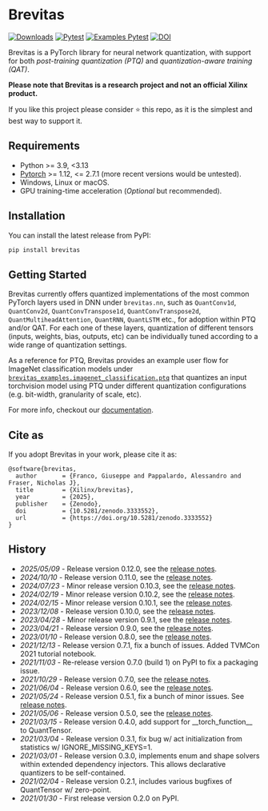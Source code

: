 # Brevitas

[![Downloads](https://pepy.tech/badge/brevitas)](https://pepy.tech/project/brevitas)
[![Pytest](https://github.com/Xilinx/brevitas/actions/workflows/pytest.yml/badge.svg?branch=master)](https://github.com/Xilinx/brevitas/actions/workflows/pytest.yml)
[![Examples Pytest](https://github.com/Xilinx/brevitas/actions/workflows/examples_pytest.yml/badge.svg?branch=master)](https://github.com/Xilinx/brevitas/actions/workflows/examples_pytest.yml)
[![DOI](https://zenodo.org/badge/140494324.svg)](https://zenodo.org/badge/latestdoi/140494324)

Brevitas is a PyTorch library for neural network quantization, with support for both *post-training quantization (PTQ)* and *quantization-aware training (QAT)*.

**Please note that Brevitas is a research project and not an official Xilinx product.**

If you like this project please consider ⭐ this repo, as it is the simplest and best way to support it.

## Requirements

* Python >= 3.9, <3.13
* [Pytorch](https://pytorch.org) >= 1.12, <= 2.7.1 (more recent versions would be untested).
* Windows, Linux or macOS.
* GPU training-time acceleration (*Optional* but recommended).

## Installation

You can install the latest release from PyPI:
```bash
pip install brevitas
```

## Getting Started

Brevitas currently offers quantized implementations of the most common PyTorch layers used in DNN under `brevitas.nn`, such as `QuantConv1d`, `QuantConv2d`, `QuantConvTranspose1d`, `QuantConvTranspose2d`, `QuantMultiheadAttention`, `QuantRNN`, `QuantLSTM` etc., for adoption within PTQ and/or QAT.
For each one of these layers, quantization of different tensors (inputs, weights, bias, outputs, etc) can be individually tuned according to a wide range of quantization settings.

As a reference for PTQ, Brevitas provides an example user flow for ImageNet classification models under [`brevitas_examples.imagenet_classification.ptq`](https://github.com/Xilinx/brevitas/blob/master/src/brevitas_examples/imagenet_classification/ptq/ptq_evaluate.py) that quantizes an input torchvision model using PTQ under different quantization configurations (e.g. bit-width, granularity of scale, etc).

For more info, checkout our [documentation](https://xilinx.github.io/brevitas/).

## Cite as

If you adopt Brevitas in your work, please cite it as:
```
@software{brevitas,
  author       = {Franco, Giuseppe and Pappalardo, Alessandro and Fraser, Nicholas J},
  title        = {Xilinx/brevitas},
  year         = {2025},
  publisher    = {Zenodo},
  doi          = {10.5281/zenodo.3333552},
  url          = {https://doi.org/10.5281/zenodo.3333552}
}
```

## History

- *2025/05/09* - Release version 0.12.0, see the [release notes](https://github.com/Xilinx/brevitas/releases/tag/v0.12.0).
- *2024/10/10* - Release version 0.11.0, see the [release notes](https://github.com/Xilinx/brevitas/releases/tag/v0.11.0).
- *2024/07/23* - Minor release version 0.10.3, see the [release notes](https://github.com/Xilinx/brevitas/releases/tag/v0.10.3).
- *2024/02/19* - Minor release version 0.10.2, see the [release notes](https://github.com/Xilinx/brevitas/releases/tag/v0.10.2).
- *2024/02/15* - Minor release version 0.10.1, see the [release notes](https://github.com/Xilinx/brevitas/releases/tag/v0.10.1).
- *2023/12/08* - Release version 0.10.0, see the [release notes](https://github.com/Xilinx/brevitas/releases/tag/v0.10.0).
- *2023/04/28* - Minor release version 0.9.1, see the [release notes](https://github.com/Xilinx/brevitas/releases/tag/v0.9.1).
- *2023/04/21* - Release version 0.9.0, see the [release notes](https://github.com/Xilinx/brevitas/releases/tag/v0.9.0).
- *2023/01/10* - Release version 0.8.0, see the [release notes](https://github.com/Xilinx/brevitas/releases/tag/v0.8.0).
- *2021/12/13* - Release version 0.7.1, fix a bunch of issues. Added TVMCon 2021 tutorial notebook.
- *2021/11/03* - Re-release version 0.7.0 (build 1) on PyPI to fix a packaging issue.
- *2021/10/29* - Release version 0.7.0, see the [release notes](https://github.com/Xilinx/brevitas/releases/tag/v0.7.0).
- *2021/06/04* - Release version 0.6.0, see the [release notes](https://github.com/Xilinx/brevitas/releases/tag/v0.6.0).
- *2021/05/24* - Release version 0.5.1, fix a bunch of minor issues. See [release notes](https://github.com/Xilinx/brevitas/releases/tag/v0.5.1).
- *2021/05/06* - Release version 0.5.0, see the [release notes](https://github.com/Xilinx/brevitas/releases/tag/v0.5.0).
- *2021/03/15* - Release version 0.4.0, add support for \_\_torch_function\_\_ to QuantTensor.
- *2021/03/04* - Release version 0.3.1, fix bug w/ act initialization from statistics w/ IGNORE_MISSING_KEYS=1.
- *2021/03/01* - Release version 0.3.0, implements enum and shape solvers within extended dependency injectors. This allows declarative quantizers to be self-contained.
- *2021/02/04* - Release version 0.2.1, includes various bugfixes of QuantTensor w/ zero-point.
- *2021/01/30* - First release version 0.2.0 on PyPI.

